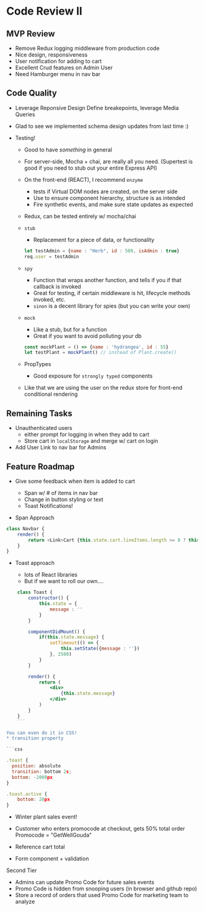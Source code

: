 # Code Review II


## MVP Review

* Remove Redux logging middleware from production code
* Nice design, responsiveness
* User notification for adding to cart
* Excellent Crud features on Admin User 
* Need Hamburger menu in nav bar

## Code Quality

* Leverage Reponsive Design
    Define breakepoints, leverage Media Queries

* Glad to see we implemented schema design updates from last time :)

* Testing!
    * Good to have _something_ in general
    * For server-side, Mocha + chai, are really all you need. (Supertest is good if you need to stub out your entire Express API)
    * On the front-end (REACT), I recommend `enzyme`
        * tests if Virtual DOM nodes are created, on the server side
        * Use to ensure component hierarchy, structure is as intended
        * Fire synthetic events, and make sure state updates as expected
    * Redux, can be tested entirely w/ mocha/chai
    * `stub`
        * Replacement for a piece of data, or functionality
        ```javascript
        let testAdmin = {name : "Herb", id : 500, isAdmin : true}
        req.user = testAdmin
        ```
    * `spy`
        * Function that wraps another function, and tells if you if that callback is invoked
        * Great for testing, if certain middleware is hit, lifecycle methods invoked, etc.
        * `sinon` is a decent library for spies (but you can write your own)
    * `mock` 
        * Like a stub, but for a function
        * Great if you want to avoid polluting your db
        ```javascript
        const mockPlant = () => {name : 'hydrangea', id : 55}
        let testPlant = mockPlant() // instead of Plant.create()

        ```

    * PropTypes
        * Good exposure for `strongly typed` components
    
    * Like that we are using the user on the redux store for front-end conditional rendering



## Remaining Tasks

* Unauthenticated users
    * either prompt for logging in when they add to cart
    * Store cart in `localStorage` and merge w/ cart on login
* Add User Link to nav bar for Admins

## Feature Roadmap

* Give some feedback when item is added to cart
    * Span w/ # of items in nav bar
    * Change in button styling or text
    * Toast Notifications!

* Span Approach

```javascript
class Navbar {
    render() {
        return <Link>Cart {this.state.cart.lineItems.length >= 0 ? this.state.cart.lineItems.length + 1 : '0'} </Link>
    }
}
```

* Toast approach

    * lots of React libraries
    * But if we want to roll our own....
```jsx
    class Toast {
        constructor() {
            this.state = {
                message : ''
            }
        }

        componentDidMount() {
            if(this.state.message) {
                setTimeout(() => {
                    this.setState({message : ''})
                }, 2500)
            }
        }

        render() {
            return (
                <div>
                    {this.state.message}
                </div>
            )
        }
    }
    ```

You can even do it in CSS!
* transition property

```css

.toast {
  position: absolute
  transition: bottom 2s;
  bottom: -2000px
}

.toast.active {
    bottom: 20px
}

```

* Winter plant sales event!
* Customer who enters promocode at checkout, gets 50% total order
Promocode = "GetWellGouda"

* Reference cart total
* Form component + validation

Second Tier
* Admins can update Promo Code for future sales events
* Promo Code is hidden from snooping users (in browser and github repo)
* Store a record of orders that used Promo Code for marketing team to analyze
